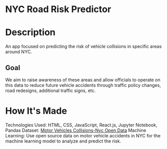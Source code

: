 # NYC Road Risk Predictor

# Description
An app focused on predicting the risk of vehicle collisions in specific areas around NYC. 

## Goal
We aim to raise awareness of these areas and allow officials to operate on this data to reduce future vehicle accidents through traffic policy changes, road redesigns, additional traffic signs, etc.

# How It's Made
Technologies Used: HTML, CSS, JavaScript, React.js, Jupyter Notebook, Pandas
Dataset: [Motor Vehicles Collisions-Nyc Open Data](https://data.cityofnewyork.us/Public-Safety/Motor-Vehicle-Collisions-Crashes/h9gi-nx95/about_data)
Machine Learning: Use open source data on motor vehicle accidents in NYC for the machine learning model to analyze and predict the risk.

